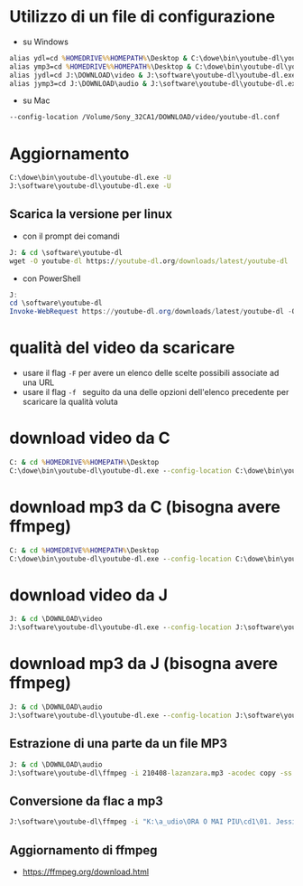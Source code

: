 # Utilizzo di un file di configurazione
- su Windows
```bat
alias ydl=cd %HOMEDRIVE%%HOMEPATH%\Desktop & C:\dowe\bin\youtube-dl\youtube-dl.exe --config-location C:\dowe\bin\youtube-dl\youtube-dl.conf "$P$"
alias ymp3=cd %HOMEDRIVE%%HOMEPATH%\Desktop & C:\dowe\bin\youtube-dl\youtube-dl.exe --config-location C:\dowe\bin\youtube-dl\youtube-dl.conf --extract-audio --audio-format mp3 "$P$"
alias jydl=cd J:\DOWNLOAD\video & J:\software\youtube-dl\youtube-dl.exe --config-location J:\software\youtube-dl\youtube-dl.conf "$P$"
alias jymp3=cd J:\DOWNLOAD\audio & J:\software\youtube-dl\youtube-dl.exe --config-location J:\software\youtube-dl\youtube-dl.conf --extract-audio --audio-format mp3 "$P$"
```

- su Mac
```sh
--config-location /Volume/Sony_32CA1/DOWNLOAD/video/youtube-dl.conf
```

# Aggiornamento
```bat
C:\dowe\bin\youtube-dl\youtube-dl.exe -U
J:\software\youtube-dl\youtube-dl.exe -U
```

## Scarica la versione per linux
- con il prompt dei comandi
```bat
J: & cd \software\youtube-dl
wget -O youtube-dl https://youtube-dl.org/downloads/latest/youtube-dl
```

- con PowerShell
```ps1
J:
cd \software\youtube-dl
Invoke-WebRequest https://youtube-dl.org/downloads/latest/youtube-dl -OutFile youtube-dl
```

# qualità del video da scaricare
- usare il flag `-F` per avere un elenco delle scelte possibili associate ad una URL
- usare il flag `-f ` seguito da una delle opzioni dell'elenco precedente per scaricare la qualità voluta

# download video da C
```bat
C: & cd %HOMEDRIVE%%HOMEPATH%\Desktop
C:\dowe\bin\youtube-dl\youtube-dl.exe --config-location C:\dowe\bin\youtube-dl\youtube-dl.conf "https://www.twitch.tv/videos/1031714596"
```

# download mp3 da C (bisogna avere ffmpeg)
```bat
C: & cd %HOMEDRIVE%%HOMEPATH%\Desktop
C:\dowe\bin\youtube-dl\youtube-dl.exe --config-location C:\dowe\bin\youtube-dl\youtube-dl.conf --extract-audio --audio-format mp3 "https://www.youtube.com/watch?v=9EjWsAXGftk"
```

# download video da J
```bat
J: & cd \DOWNLOAD\video
J:\software\youtube-dl\youtube-dl.exe --config-location J:\software\youtube-dl\youtube-dl.conf "https://www.youtube.com/watch?v=KLEDKgMmbBI"
```

# download mp3 da J (bisogna avere ffmpeg)
```bat
J: & cd \DOWNLOAD\audio
J:\software\youtube-dl\youtube-dl.exe --config-location J:\software\youtube-dl\youtube-dl.conf --extract-audio --audio-format mp3 "https://www.youtube.com/watch?v=mffIIq3MHc8"
```

## Estrazione di una parte da un file MP3
```bat
J: & cd \DOWNLOAD\audio
J:\software\youtube-dl\ffmpeg -i 210408-lazanzara.mp3 -acodec copy -ss 00:10:00 -to 00:14:14 parenzo-vs-gottardo-su-raccomandazioni.mp3
```

## Conversione da flac a mp3
```bat
J:\software\youtube-dl\ffmpeg -i "K:\a_udio\ORA O MAI PIU\cd1\01. Jessica Morlacchi - Wwwmipiacitu.flac" -ab 320k -map_metadata 0 -id3v2_version 3 "K:\a_udio\ORA O MAI PIU\cd1\01. Jessica Morlacchi - Wwwmipiacitu.mp3"
```

## Aggiornamento di ffmpeg
- https://ffmpeg.org/download.html
